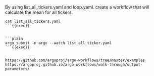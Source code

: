 By using list_all_tickers.yaml and loop.yaml.
create a workflow that will calculate the mean for all tickers.

```plain
cat list_all_tickers.yaml 
```{{exec}}


```plain
argo submit -n argo --watch list_all_ticker.yaml
```{{exec}}


https://github.com/argoproj/argo-workflows/tree/master/examples
https://argoproj.github.io/argo-workflows/walk-through/output-parameters/
